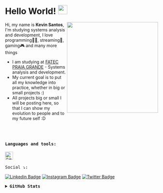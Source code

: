 


# Hello World! <img src="https://raw.githubusercontent.com/kaueMarques/kaueMarques/master/hi.gif" width="30px">

<img align='right' src='Uzuiatt.png' width='300"'>

 
Hi, my name is <strong>Kevin Santos</strong>, I'm studying systems analysis and development, I love programming👨‍💻, streaming🎥, gaming🎮 and many more things


-  I am studying at [FATEC PRAIA GRANDE](https://www.fatecpg.edu.br/) - Systems analysis and development.
-  My current goal is to put all my knowledge into practice, whether in big or small projects :)
-  All projects big or small I will be posting here, so that I can show my evolution to people and to my future self :D

<br><br> 

#### <kbd>Languages and tools:</kbd><br> 

<img height="26" title="C#" alt="C#" src="https://icongr.am/devicon/csharp-original.svg?size=128&color=currentColor"> &nbsp;





<kbd>Social ⤵:</kbd>

[![Linkedin Badge](https://img.shields.io/badge/-KevinSantos-FF00FF?style=flat-square&logo=Linkedin&logoColor=white&link=https://www.linkedin.com/in/KevinSantos/?locale=en_US)](https://www.linkedin.com/in/kevin-santos-3b5613235/) 
[![Instagram Badge](https://img.shields.io/badge/-@zCodexs-FF00FF?style=flat-square&logo=Instagram&logoColor=white&link=https://https://www.instagram.com/zcodexs//)](https://www.instagram.com/zcodexs/)
[![Twitter Badge](https://img.shields.io/badge/-@zCodexs-FF00FF?style=flat-square&labelColor=FF00FF&logo=twitter&logoColor=white&link=https://twitter.com/zCodexs)](https://twitter.com/zCodexs) 

<details><summary><b><kbd>GitHub Stats</kbd></b></summary>
  
  <p align="center">
  <img src="https://github-readme-stats.vercel.app/api?username=kevinst26&show_icons=true&title_color=fff&icon_color=00d9ff&text_color=c9d1d9&bg_color=161b22" alt="kevinst26" />
   <img src="https://github-readme-stats.vercel.app/api/top-langs/?username=kevinst26&layout=compact&show_icons=true&title_color=fff&icon_color=fff&text_color=c9d1d9&bg_color=161b22" alt="Top langs" />
</p>

<p align="center"> <img src="https://komarev.com/ghpvc/?username=kevinst26&color=FF00FF" alt="kevinst26" /> </p>
 
</details>
